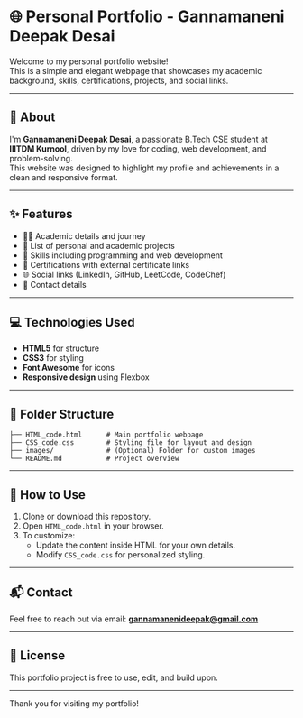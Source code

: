 
# 🌐 Personal Portfolio - Gannamaneni Deepak Desai

Welcome to my personal portfolio website!  
This is a simple and elegant webpage that showcases my academic background, skills, certifications, projects, and social links.

---

## 📌 About

I'm **Gannamaneni Deepak Desai**, a passionate B.Tech CSE student at **IIITDM Kurnool**, driven by my love for coding, web development, and problem-solving.  
This website was designed to highlight my profile and achievements in a clean and responsive format.

---

## ✨ Features

- 👨‍🎓 Academic details and journey
- 💼 List of personal and academic projects
- 🧠 Skills including programming and web development
- 📜 Certifications with external certificate links
- 🌐 Social links (LinkedIn, GitHub, LeetCode, CodeChef)
- 📧 Contact details

---

## 💻 Technologies Used

- **HTML5** for structure  
- **CSS3** for styling  
- **Font Awesome** for icons  
- **Responsive design** using Flexbox

---

## 📂 Folder Structure

```
├── HTML_code.html      # Main portfolio webpage
├── CSS_code.css        # Styling file for layout and design
├── images/             # (Optional) Folder for custom images
└── README.md           # Project overview
```

---

## 🔧 How to Use

1. Clone or download this repository.
2. Open `HTML_code.html` in your browser.
3. To customize:
   - Update the content inside HTML for your own details.
   - Modify `CSS_code.css` for personalized styling.
---

## 📬 Contact

Feel free to reach out via email: **gannamanenideepak@gmail.com**

---

## 📝 License

This portfolio project is free to use, edit, and build upon.

---

Thank you for visiting my portfolio!
